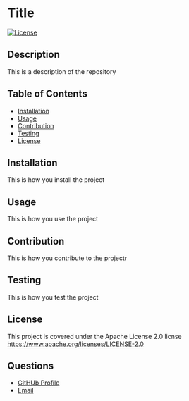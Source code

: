 
# Title
[![License](https://img.shields.io/badge/License-Apache_2.0-blue.svg)](https://opensource.org/licenses/Apache-2.0)

## Description
This is a description of the repository

## Table of Contents

  - [Installation](#installation)
  - [Usage](#usage)
  - [Contribution](#contribution)
  - [Testing](#testing)
  - [License](#license)
  

## Installation
This is how you install the project

## Usage
This is how you use the project

## Contribution
This is how you contribute to the projectr

## Testing
This is how you test the project

## License
This project is covered under the Apache License 2.0 licnse
https://www.apache.org/licenses/LICENSE-2.0

## Questions

  - [GitHUb Profile](https://github.com/kbliss86)
  - [Email](kendall.bliss@nexusbusinessintelligence.com)
  
